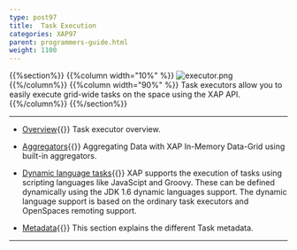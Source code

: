 ```yaml
---
type: post97
title:  Task Execution
categories: XAP97
parent: programmers-guide.html
weight: 1100
---
```




{{%section%}}
{{%column width="10%" %}}
![executor.png](/attachment_files/subject/executor.png)
{{%/column%}}
{{%column width="90%" %}}
Task executors allow you to easily execute grid-wide tasks on the space using the XAP API.
{{%/column%}}
{{%/section%}}

<hr/>


- [Overview](./task-execution-over-the-space.html){{<wbr>}}
Task executor overview.

- [Aggregators](./aggregators.html){{<wbr>}}
Aggregating Data with XAP In-Memory Data-Grid using built-in aggregators.

- [Dynamic language tasks](./dynamic-language-tasks.html){{<wbr>}}
XAP supports the execution of tasks using scripting languages like JavaScipt and Groovy. These can be defined dynamically using the JDK 1.6 dynamic languages support. The dynamic language support is based on the ordinary task executors and OpenSpaces remoting support.


- [Metadata](./task-metadata.html){{<wbr>}}
This section explains the different Task metadata.
<hr/>
